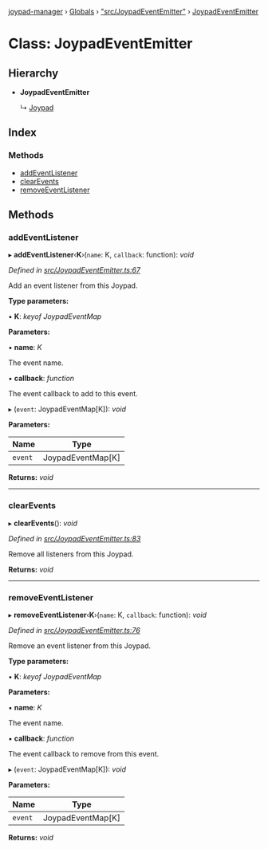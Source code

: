 [joypad-manager](../README.md) › [Globals](../globals.md) › ["src/JoypadEventEmitter"](../modules/_src_joypadeventemitter_.md) › [JoypadEventEmitter](_src_joypadeventemitter_.joypadeventemitter.md)

# Class: JoypadEventEmitter

## Hierarchy

* **JoypadEventEmitter**

  ↳ [Joypad](_src_joypad_.joypad.md)

## Index

### Methods

* [addEventListener](_src_joypadeventemitter_.joypadeventemitter.md#addeventlistener)
* [clearEvents](_src_joypadeventemitter_.joypadeventemitter.md#clearevents)
* [removeEventListener](_src_joypadeventemitter_.joypadeventemitter.md#removeeventlistener)

## Methods

###  addEventListener

▸ **addEventListener**‹**K**›(`name`: K, `callback`: function): *void*

*Defined in [src/JoypadEventEmitter.ts:67](https://github.com/nvitaterna/joypad-manager/blob/6b977e7/src/JoypadEventEmitter.ts#L67)*

Add an event listener from this Joypad.

**Type parameters:**

▪ **K**: *keyof JoypadEventMap*

**Parameters:**

▪ **name**: *K*

The event name.

▪ **callback**: *function*

The event callback to add to this event.

▸ (`event`: JoypadEventMap[K]): *void*

**Parameters:**

Name | Type |
------ | ------ |
`event` | JoypadEventMap[K] |

**Returns:** *void*

___

###  clearEvents

▸ **clearEvents**(): *void*

*Defined in [src/JoypadEventEmitter.ts:83](https://github.com/nvitaterna/joypad-manager/blob/6b977e7/src/JoypadEventEmitter.ts#L83)*

Remove all listeners from this Joypad.

**Returns:** *void*

___

###  removeEventListener

▸ **removeEventListener**‹**K**›(`name`: K, `callback`: function): *void*

*Defined in [src/JoypadEventEmitter.ts:76](https://github.com/nvitaterna/joypad-manager/blob/6b977e7/src/JoypadEventEmitter.ts#L76)*

Remove an event listener from this Joypad.

**Type parameters:**

▪ **K**: *keyof JoypadEventMap*

**Parameters:**

▪ **name**: *K*

The event name.

▪ **callback**: *function*

The event callback to remove from this event.

▸ (`event`: JoypadEventMap[K]): *void*

**Parameters:**

Name | Type |
------ | ------ |
`event` | JoypadEventMap[K] |

**Returns:** *void*
